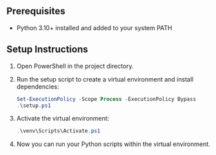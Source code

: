 ## Prerequisites

- Python 3.10+ installed and added to your system PATH

## Setup Instructions

1. Open PowerShell in the project directory.

2. Run the setup script to create a virtual environment and install dependencies:

    ```powershell
    Set-ExecutionPolicy -Scope Process -ExecutionPolicy Bypass
    .\setup.ps1
    ```

3. Activate the virtual environment:

    ```powershell
    .\venv\Scripts\Activate.ps1
    ```

4. Now you can run your Python scripts within the virtual environment.